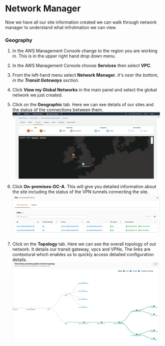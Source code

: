 # Network Manager

Now we have all our site information created we can walk through network manager to understand what infrotmation we can view.

### Geography

1. In the AWS Management Console change to the region you are working in. This is in the upper right hand drop down menu.

2. In the AWS Management Console choose **Services** then select **VPC**.

3. From the left-hand menu select **Network Manager**. _It's near the bottom, in the **Transit Gateways** section._

4. Click **View my Global Networks** in the main panel and select the global network we just created.

5. Click on the **Geographic** tab. Here we can see details of our sites and the status of the connections between them.
    ![Global Network Geography](../images/network-manager-geographic.png)

6. Click **On-premises-DC-A**. This will give you detailed information about the site including the status of the VPN tunnels connecting the site.
    ![Global Network Geography VPN](../images/network-manager-geographic-vpn.png)

7. Click on the **Topology** tab. Here we can see the overall topology of out network. It details our transit gateway, vpcs and VPNs. The links are contextural which enables us to quickly access detailed configuration details.
    ![Global Network Topology](../images/network-manager-topology.png)
